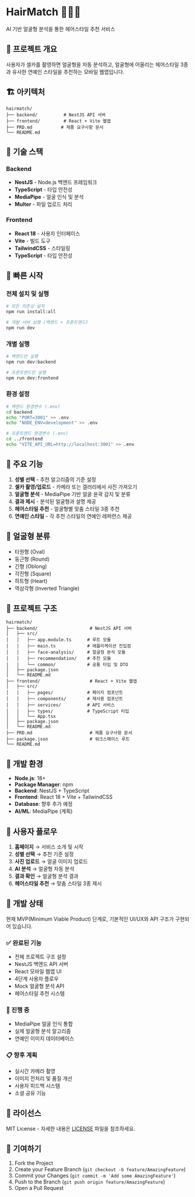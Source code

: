 # HairMatch 🎨💇‍♀️

AI 기반 얼굴형 분석을 통한 헤어스타일 추천 서비스

## 🚀 프로젝트 개요

사용자가 셀카를 촬영하면 얼굴형을 자동 분석하고, 얼굴형에 어울리는 헤어스타일 3종과 유사한 연예인 스타일을 추천하는 모바일 웹앱입니다.

## 🏗️ 아키텍처

```
hairmatch/
├── backend/          # NestJS API 서버
├── frontend/         # React + Vite 웹앱
├── PRD.md           # 제품 요구사항 문서
└── README.md
```

## 🔧 기술 스택

### Backend
- **NestJS** - Node.js 백엔드 프레임워크
- **TypeScript** - 타입 안전성
- **MediaPipe** - 얼굴 인식 및 분석
- **Multer** - 파일 업로드 처리

### Frontend
- **React 18** - 사용자 인터페이스
- **Vite** - 빌드 도구
- **TailwindCSS** - 스타일링
- **TypeScript** - 타입 안전성

## 🚀 빠른 시작

### 전체 설치 및 실행
```bash
# 모든 의존성 설치
npm run install:all

# 개발 서버 실행 (백엔드 + 프론트엔드)
npm run dev
```

### 개별 실행
```bash
# 백엔드만 실행
npm run dev:backend

# 프론트엔드만 실행
npm run dev:frontend
```

### 환경 설정
```bash
# 백엔드 환경변수 (.env)
cd backend
echo "PORT=3001" >> .env
echo "NODE_ENV=development" >> .env

# 프론트엔드 환경변수 (.env)
cd ../frontend  
echo "VITE_API_URL=http://localhost:3001" >> .env
```

## 📱 주요 기능

1. **성별 선택** - 추천 알고리즘의 기준 설정
2. **셀카 촬영/업로드** - 카메라 또는 갤러리에서 사진 가져오기
3. **얼굴형 분석** - MediaPipe 기반 얼굴 윤곽 감지 및 분류
4. **결과 제시** - 분석된 얼굴형과 설명 제공
5. **헤어스타일 추천** - 얼굴형별 맞춤 스타일 3종 추천
6. **연예인 스타일** - 각 추천 스타일의 연예인 레퍼런스 제공

## 🎯 얼굴형 분류

- 타원형 (Oval)
- 둥근형 (Round)
- 긴형 (Oblong)
- 각진형 (Square)
- 하트형 (Heart)
- 역삼각형 (Inverted Triangle)

## 📂 프로젝트 구조

```
hairmatch/
├── backend/                    # NestJS API 서버
│   ├── src/
│   │   ├── app.module.ts      # 루트 모듈
│   │   ├── main.ts            # 애플리케이션 진입점
│   │   ├── face-analysis/     # 얼굴형 분석 모듈
│   │   ├── recommendation/    # 추천 모듈
│   │   └── common/            # 공통 타입 및 DTO
│   ├── package.json
│   └── README.md
├── frontend/                   # React + Vite 웹앱
│   ├── src/
│   │   ├── pages/             # 페이지 컴포넌트
│   │   ├── components/        # 재사용 컴포넌트
│   │   ├── services/          # API 서비스
│   │   ├── types/             # TypeScript 타입
│   │   └── App.tsx
│   ├── package.json
│   └── README.md
├── PRD.md                      # 제품 요구사항 문서
├── package.json                # 워크스페이스 루트
└── README.md
```

## 🔧 개발 환경

- **Node.js**: 18+
- **Package Manager**: npm
- **Backend**: NestJS + TypeScript
- **Frontend**: React 18 + Vite + TailwindCSS
- **Database**: 향후 추가 예정
- **AI/ML**: MediaPipe (계획)

## 📱 사용자 플로우

1. **홈페이지** → 서비스 소개 및 시작
2. **성별 선택** → 추천 기준 설정
3. **사진 업로드** → 얼굴 이미지 업로드
4. **AI 분석** → 얼굴형 자동 분석
5. **결과 확인** → 얼굴형 분석 결과
6. **헤어스타일 추천** → 맞춤 스타일 3종 제시

## 🚧 개발 상태

현재 MVP(Minimum Viable Product) 단계로, 기본적인 UI/UX와 API 구조가 구현되어 있습니다.

### ✅ 완료된 기능
- 전체 프로젝트 구조 설정
- NestJS 백엔드 API 서버
- React 모바일 웹앱 UI
- 4단계 사용자 플로우
- Mock 얼굴형 분석 API
- 헤어스타일 추천 시스템

### 🔄 진행 중
- MediaPipe 얼굴 인식 통합
- 실제 얼굴형 분석 알고리즘
- 연예인 이미지 데이터베이스

### 📋 향후 계획
- 실시간 카메라 촬영
- 이미지 전처리 및 품질 개선
- 사용자 피드백 시스템
- 소셜 공유 기능

## 📄 라이선스

MIT License - 자세한 내용은 [LICENSE](LICENSE) 파일을 참조하세요.

## 🤝 기여하기

1. Fork the Project
2. Create your Feature Branch (`git checkout -b feature/AmazingFeature`)
3. Commit your Changes (`git commit -m 'Add some AmazingFeature'`)
4. Push to the Branch (`git push origin feature/AmazingFeature`)
5. Open a Pull Request 